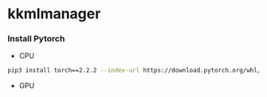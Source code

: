 # kkmlmanager

### Install Pytorch

- CPU

```bash
pip3 install torch==2.2.2 --index-url https://download.pytorch.org/whl/cpu
```

- GPU

```bash
```
